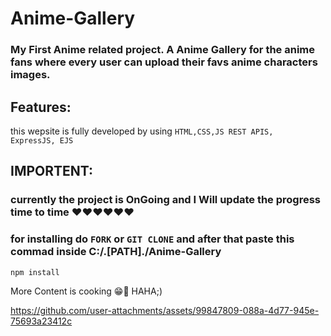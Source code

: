 ﻿# Anime-Gallery

### My First Anime related project. A Anime Gallery for the anime fans where every user can upload their favs anime characters images.

## Features:
this wepsite is fully developed by using <code>HTML,CSS,JS REST APIS, ExpressJS, EJS</code>

## IMPORTENT:
### currently the project is OnGoing and I Will update the progress time to time ❤️❤️❤️❤️❤️❤️
### for installing do <code>FORK</code> or <code>GIT CLONE</code> and after that paste this commad inside C:/.[PATH]./Anime-Gallery<br>
```bash 
npm install
```
More Content is cooking 😁🔪 HAHA;) 





https://github.com/user-attachments/assets/99847809-088a-4d77-945e-75693a23412c




